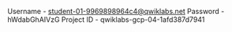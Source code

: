 Username - student-01-9969898964c4@qwiklabs.net
Password - hWdabGhAIVzG
Project ID - qwiklabs-gcp-04-1afd387d7941